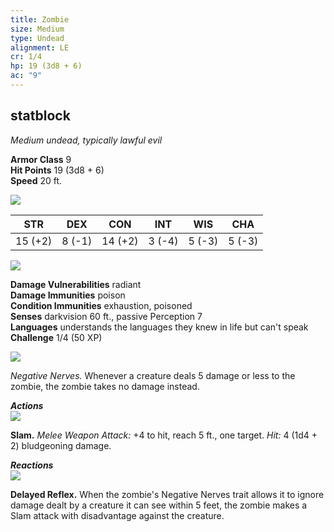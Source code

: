 ```yaml
---
title: Zombie
size: Medium
type: Undead
alignment: LE
cr: 1/4
hp: 19 (3d8 + 6)
ac: "9"
---
```

## statblock

_Medium undead, typically lawful evil_

**Armor Class** 9  
**Hit Points** 19 (3d8 + 6)  
**Speed** 20 ft.

![](https://www.dndbeyond.com/file-attachments/0/579/stat-block-header-bar.svg)

|STR|DEX|CON|INT|WIS|CHA|
|---|---|---|---|---|---|
|15 (+2)|8 (-1)|14 (+2)|3 (-4)|5 (-3)|5 (-3)|

![](https://www.dndbeyond.com/file-attachments/0/579/stat-block-header-bar.svg)

**Damage Vulnerabilities** radiant  
**Damage Immunities** poison  
**Condition Immunities** exhaustion, poisoned  
**Senses** darkvision 60 ft., passive Perception 7  
**Languages** understands the languages they knew in life but can't speak  
**Challenge** 1/4 (50 XP)

![](https://www.dndbeyond.com/file-attachments/0/579/stat-block-header-bar.svg)

_Negative Nerves._ Whenever a creature deals 5 damage or less to the zombie, the zombie takes no damage instead.

_**Actions**_  
![](https://www.dndbeyond.com/file-attachments/0/579/stat-block-header-bar.svg)

**Slam.** _Melee Weapon Attack:_ +4 to hit, reach 5 ft., one target. _Hit:_ 4 (1d4 + 2) bludgeoning damage.

_**Reactions**_  
![](https://www.dndbeyond.com/file-attachments/0/579/stat-block-header-bar.svg)

**Delayed Reflex.** When the zombie's Negative Nerves trait allows it to ignore damage dealt by a creature it can see within 5 feet, the zombie makes a Slam attack with disadvantage against the creature.